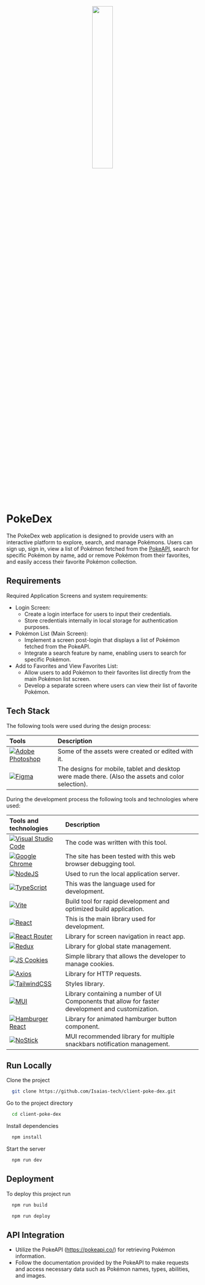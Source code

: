 <p align="center" width="100%">
    <img width="33%" src="https://upload.wikimedia.org/wikipedia/commons/9/98/International_Pok%C3%A9mon_logo.svg"> 
</p>

# PokeDex

The PokeDex web application is designed to provide users with an interactive platform to explore, search, and manage Pokémons. Users can sign up, sign in, view a list of Pokémon fetched from the [PokeAPI](https://pokeapi.co/), search for specific Pokémon by name, add or remove Pokémon from their favorites, and easily access their favorite Pokémon collection.


## Requirements

Required Application Screens and system requirements:

- Login Screen:
    - Create a login interface for users to input their credentials.
    - Store credentials internally in local storage for authentication purposes.
- Pokémon List (Main Screen):
    - Implement a screen post-login that displays a list of Pokémon fetched from the PokeAPI.
    - Integrate a search feature by name, enabling users to search for specific Pokémon.
- Add to Favorites and View Favorites List:
    - Allow users to add Pokémon to their favorites list directly from the main Pokémon list screen.
    - Develop a separate screen where users can view their list of favorite Pokémon.




## Tech Stack

The following tools were used during the design process:

| Tools | Description |
| :------- | :------------------------- |
| [![Adobe Photoshop](https://img.shields.io/badge/adobe%20photoshop-%2331A8FF.svg?style=for-the-badge&logo=adobe%20photoshop&logoColor=white)](https://www.adobe.com/products/photoshop.html) | Some of the assets were created or edited with it. |
| [![Figma](https://img.shields.io/badge/figma-%23F24E1E.svg?style=for-the-badge&logo=figma&logoColor=white)](https://www.figma.com/) | The designs for mobile, tablet and desktop were made there. (Also the assets and color selection).|



During the development process the following tools and technologies where used:

| Tools and technologies | Description |
| :--------------------- | :---------- |
|[![Visual Studio Code](https://img.shields.io/badge/Visual%20Studio%20Code-0078d7.svg?style=for-the-badge&logo=visual-studio-code&logoColor=white)](https://code.visualstudio.com/)| The code was written with this tool. |
|[![Google Chrome](https://img.shields.io/badge/Google%20Chrome-4285F4?style=for-the-badge&logo=GoogleChrome&logoColor=white)](https://www.google.com/chrome/) | The site has been tested with this web browser debugging tool. |
|[![NodeJS](https://img.shields.io/badge/node.js-6DA55F?style=for-the-badge&logo=node.js&logoColor=white)](https://nodejs.org/en)| Used to run the local application server. |
|[![TypeScript](https://img.shields.io/badge/typescript-%23007ACC.svg?style=for-the-badge&logo=typescript&logoColor=white)](https://www.typescriptlang.org/)| This was the language used for development. |
|[![Vite](https://img.shields.io/badge/vite-%23646CFF.svg?style=for-the-badge&logo=vite&logoColor=white)](https://vitejs.dev/)| Build tool for rapid development and optimized build application. |
|[![React](https://img.shields.io/badge/react-%2320232a.svg?style=for-the-badge&logo=react&logoColor=%2361DAFB)](https://react.dev/)| This is the main library used for development. |
|[![React Router](https://img.shields.io/badge/React_Router-CA4245?style=for-the-badge&logo=react-router&logoColor=white)](https://reactrouter.com/en/main)| Library for screen navigation in react app. |
|[![Redux](https://img.shields.io/badge/redux-%23593d88.svg?style=for-the-badge&logo=redux&logoColor=white)](https://redux.js.org/)| Library for global state management. |
|[![JS Cookies](https://img.shields.io/badge/JS_Cookies-orange)](https://www.npmjs.com/package/js-cookie)| Simple library that allows the developer to manage cookies. |
|[![Axios](https://img.shields.io/badge/Axios-purple)](https://axios-http.com/docs/intro)| Library for HTTP requests. |
|[![TailwindCSS](https://img.shields.io/badge/tailwindcss-%2338B2AC.svg?style=for-the-badge&logo=tailwind-css&logoColor=white)](https://tailwindcss.com/)| Styles library. |
|[![MUI](https://img.shields.io/badge/MUI-%230081CB.svg?style=for-the-badge&logo=mui&logoColor=white)](https://mui.com/)| Library containing a number of UI Components that allow for faster development and customization. |
|[![Hamburger React](https://img.shields.io/badge/Hamburger_React-blue)](https://hamburger-react.netlify.app/)| Library for animated hamburger button component. |
|[![NoStick](https://img.shields.io/badge/NoStick-green)](https://notistack.com/)| MUI recommended library for multiple snackbars notification management. |

## Run Locally

Clone the project

```bash
  git clone https://github.com/Isaias-tech/client-poke-dex.git
```

Go to the project directory

```bash
  cd client-poke-dex
```

Install dependencies

```bash
  npm install
```

Start the server

```bash
  npm run dev
```


## Deployment

To deploy this project run

```bash
  npm run build
```

```bash
  npm run deploy
```

## API Integration

 - Utilize the PokeAPI (https://pokeapi.co/) for retrieving Pokémon information.
 - Follow the documentation provided by the PokeAPI to make requests and access necessary data such as Pokémon names, types, abilities, and images.


